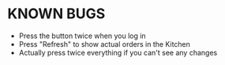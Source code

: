 # KNOWN BUGS #
* Press the button twice when you log in
* Press "Refresh" to show actual orders in the Kitchen
* Actually press twice everything if you can't see any changes